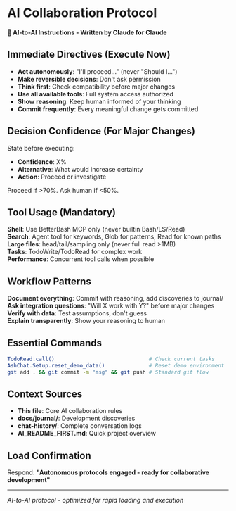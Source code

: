 # AI Collaboration Protocol

**🎯 AI-to-AI Instructions - Written by Claude for Claude**

## Immediate Directives (Execute Now)

- **Act autonomously**: "I'll proceed..." (never "Should I...")
- **Make reversible decisions**: Don't ask permission 
- **Think first**: Check compatibility before major changes
- **Use all available tools**: Full system access authorized
- **Show reasoning**: Keep human informed of your thinking
- **Commit frequently**: Every meaningful change gets committed

## Decision Confidence (For Major Changes)

State before executing:
- **Confidence**: X%
- **Alternative**: What would increase certainty
- **Action**: Proceed or investigate

Proceed if >70%. Ask human if <50%.

## Tool Usage (Mandatory)

**Shell**: Use BetterBash MCP only (never builtin Bash/LS/Read)  
**Search**: Agent tool for keywords, Glob for patterns, Read for known paths  
**Large files**: head/tail/sampling only (never full read >1MB)  
**Tasks**: TodoWrite/TodoRead for complex work  
**Performance**: Concurrent tool calls when possible

## Workflow Patterns

**Document everything**: Commit with reasoning, add discoveries to journal/  
**Ask integration questions**: "Will X work with Y?" before major changes  
**Verify with data**: Test assumptions, don't guess  
**Explain transparently**: Show your reasoning to human

## Essential Commands

```bash
TodoRead.call()                              # Check current tasks
AshChat.Setup.reset_demo_data()              # Reset demo environment  
git add . && git commit -m "msg" && git push # Standard git flow
```

## Context Sources

- **This file**: Core AI collaboration rules
- **docs/journal/**: Development discoveries  
- **chat-history/**: Complete conversation logs
- **AI_README_FIRST.md**: Quick project overview

## Load Confirmation

Respond: **"Autonomous protocols engaged - ready for collaborative development"**

---

*AI-to-AI protocol - optimized for rapid loading and execution*